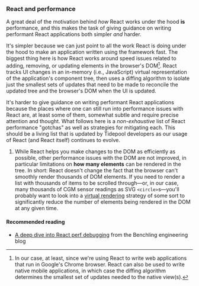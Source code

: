 ### React and performance

A great deal of the motivation behind *how* React works under the hood **is** performance, and this makes the task of giving guidance on writing performant React applications both simpler *and* harder.

It's simpler because we can just point to all the work React is doing under the hood to make an application written using the framework fast. The biggest thing here is how React works around speed issues related to adding, removing, or updating elements in the browser's DOM[^a]. React tracks UI changes in an in-memory (i.e., JavaScript) virtual representation of the application's component tree, then uses a diffing algorithm to isolate just the smallest sets of updates that need to be made to reconcile the updated tree and the browser's DOM when the UI is updated.

It's harder to give guidance on writing performant React applications because the places where one can still run into performance issues with React are, at least some of them, somewhat subtle and require precise attention and thought. What follows here is a *non-exhaustive* list of React performance "gotchas" as well as strategies for mitigating each. This should be a living list that is updated by Tidepool developers as our usage of React (and React itself) continues to evolve.

1. While React helps you make changes to the DOM as efficiently as possible, other performance issues with the DOM are not improved, in particular limitations on **how many elements** can be rendered in the tree. In short: React doesn't change the fact that the browser can't smoothly render thousands of DOM elements. If you need to render a list with thousands of items to be scrolled through—or, in our case, many thousands of CGM sensor readings as SVG `<circle>`s—you'll probably want to look into a [virtual rendering](https://github.com/bvaughn/react-virtualized 'GitHub: react-virtualized') strategy of some sort to significantly reduce the number of elements being rendered in the DOM at any given time.
<!-- 1. TODO: add re: reducing wasted (i.e., no DOM changes) rendering cycles and discuss gotchas that lead to such waste (i.e., subtly changing props) -->

#### Recommended reading

- [A deep dive into React perf debugging](http://benchling.engineering/deep-dive-react-perf-debugging/ 'A deep dive into React perf debugging') from the Benchling engineering blog

[^a]: In our case, at least, since we're using React to write web applications that run in Google's Chrome browser. React can also be used to write native mobile applications, in which case the diffing algorithm determines the smallest set of updates needed to the native view(s).
